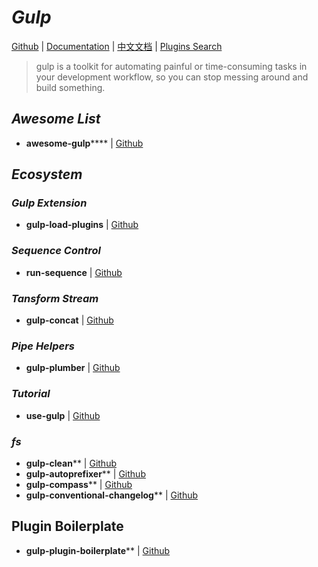 # _Gulp_

[Github](https://github.com/gulpjs/gulp) | [Documentation](https://gulpjs.com/) | [中文文档](https://www.gulpjs.com.cn/) | [Plugins Search](https://gulpjs.com/plugins/)

> gulp is a toolkit for automating painful or time-consuming tasks in your development workflow, so you can stop messing around and build something.

## _Awesome List_

 - **awesome-gulp****** | [Github](https://github.com/alferov/awesome-gulp)


## _Ecosystem_

### _Gulp Extension_

- **gulp-load-plugins** | [Github](https://github.com/jackfranklin/gulp-load-plugins)


### _Sequence Control_

- **run-sequence** | [Github](https://github.com/OverZealous/run-sequence)


### _Tansform Stream_

- **gulp-concat** | [Github](https://github.com/gulp-community/gulp-concat)


### _Pipe Helpers_

- **gulp-plumber** | [Github](https://github.com/floatdrop/gulp-plumber)


### _Tutorial_

- **use-gulp** | [Github](https://github.com/Platform-CUF/use-gulp)


### _fs_

 - **gulp-clean**** | [Github](https://github.com/peter-vilja/gulp-clean)
 - **gulp-autoprefixer**** | [Github](https://github.com/sindresorhus/gulp-autoprefixer)
 - **gulp-compass**** | [Github](https://github.com/appleboy/gulp-compass)
 - **gulp-conventional-changelog**** | [Github](https://github.com/conventional-changelog-archived-repos/gulp-conventional-changelog)



## Plugin Boilerplate

 - **gulp-plugin-boilerplate**** | [Github](https://github.com/ulivz/gulp-plugin-boilerplate)






